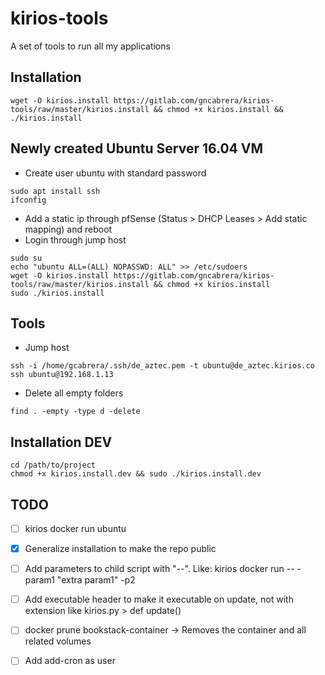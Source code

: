 # kirios-tools
A set of tools to run all my applications


## Installation
```
wget -O kirios.install https://gitlab.com/gncabrera/kirios-tools/raw/master/kirios.install && chmod +x kirios.install && ./kirios.install
```

## Newly created Ubuntu Server 16.04 VM

- Create user ubuntu with standard password
```
sudo apt install ssh
ifconfig
```

- Add a static ip through pfSense (Status > DHCP Leases > Add static mapping) and reboot
- Login through jump host
```
sudo su
echo "ubuntu ALL=(ALL) NOPASSWD: ALL" >> /etc/sudoers
wget -O kirios.install https://gitlab.com/gncabrera/kirios-tools/raw/master/kirios.install && chmod +x kirios.install
sudo ./kirios.install
```

## Tools
- Jump host
```
ssh -i /home/gcabrera/.ssh/de_aztec.pem -t ubuntu@de_aztec.kirios.co ssh ubuntu@192.168.1.13
```
- Delete all empty folders
```
find . -empty -type d -delete
```
## Installation DEV

```
cd /path/to/project
chmod +x kirios.install.dev && sudo ./kirios.install.dev
```

## TODO
- [ ] kirios docker run ubuntu
- [x] Generalize installation to make the repo public
- [ ] Add parameters to child script with "--". Like: kirios docker run -- -param1 "extra param1" -p2
- [ ] Add executable header to make it executable on update, not with extension like kirios.py > def update()
- [ ] docker prune bookstack-container -> Removes the container and all related volumes
- [ ] Add add-cron as user

